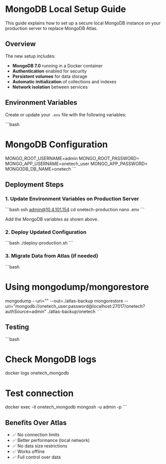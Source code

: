 # MongoDB Local Setup Guide

This guide explains how to set up a secure local MongoDB instance on your production server to replace MongoDB Atlas.

## Overview

The new setup includes:
- **MongoDB 7.0** running in a Docker container
- **Authentication** enabled for security
- **Persistent volumes** for data storage
- **Automatic initialization** of collections and indexes
- **Network isolation** between services

## Environment Variables

Create or update your `.env` file with the following variables:

\`\`\`bash
# MongoDB Configuration
MONGO_ROOT_USERNAME=admin
MONGO_ROOT_PASSWORD=<secure-root-password>
MONGO_APP_USERNAME=onetech_user
MONGO_APP_PASSWORD=<secure-app-password>
MONGODB_DB_NAME=onetech
\`\`\`

## Deployment Steps

### 1. Update Environment Variables on Production Server

\`\`\`bash
ssh admin@10.4.101.154
cd onetech-production
nano .env
\`\`\`

Add the MongoDB variables as shown above.

### 2. Deploy Updated Configuration

\`\`\`bash
./deploy-production.sh
\`\`\`

### 3. Migrate Data from Atlas (if needed)

\`\`\`bash
# Using mongodump/mongorestore
mongodump --uri="<atlas-uri>" --out=./atlas-backup
mongorestore --uri="mongodb://onetech_user:password@localhost:27017/onetech?authSource=admin" ./atlas-backup/onetech
\`\`\`

## Testing

\`\`\`bash
# Check MongoDB logs
docker logs onetech_mongodb

# Test connection
docker exec -it onetech_mongodb mongosh -u admin -p
\`\`\`

## Benefits Over Atlas

- ✅ No connection limits
- ✅ Better performance (local network)
- ✅ No data size restrictions
- ✅ Works offline
- ✅ Full control over data
